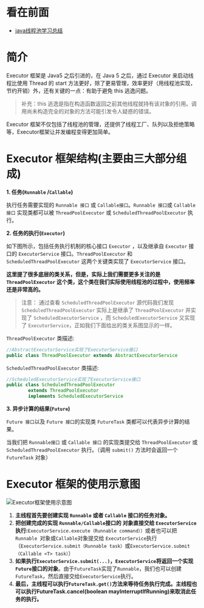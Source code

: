 看在前面
====

* <a href="https://github.com/Snailclimb/JavaGuide/blob/master/docs/java/Multithread/java%E7%BA%BF%E7%A8%8B%E6%B1%A0%E5%AD%A6%E4%B9%A0%E6%80%BB%E7%BB%93.md#%E4%BA%8C-executor-%E6%A1%86%E6%9E%B6">java线程池学习总结</a>

简介
====

Executor 框架是 Java5 之后引进的，在 Java 5 之后，通过 Executor 来启动线程比使用 Thread 的 start 方法更好，除了更易管理，效率更好（用线程池实现，节约开销）外，还有关键的一点：有助于避免 this 逃逸问题。

> 补充：this 逃逸是指在构造函数返回之前其他线程就持有该对象的引用。调用尚未构造完全的对象的方法可能引发令人疑惑的错误。

Executor 框架不仅包括了线程池的管理，还提供了线程工厂、队列以及拒绝策略等，Executor框架让并发编程变得更加简单。

Executor 框架结构(主要由三大部分组成)
====

**1. 任务(```Runnable``` /```Callable```)**

执行任务需要实现的 ```Runnable 接口``` 或 ```Callable接口```。```Runnable 接口```或 ```Callable 接口``` 实现类都可以被 ```ThreadPoolExecutor``` 或 ```ScheduledThreadPoolExecutor``` 执行。

**2. 任务的执行(```Executor```)**

如下图所示，包括任务执行机制的核心接口 ```Executor``` ，以及继承自 ```Executor``` 接口的 ```ExecutorService``` 接口。```ThreadPoolExecutor``` 和 ```ScheduledThreadPoolExecutor``` 这两个关键类实现了 ```ExecutorService``` 接口。

**这里提了很多底层的类关系，但是，实际上我们需要更多关注的是 ```ThreadPoolExecutor``` 这个类，这个类在我们实际使用线程池的过程中，使用频率还是非常高的。**

> 注意： 通过查看 ```ScheduledThreadPoolExecutor``` 源代码我们发现 ```ScheduledThreadPoolExecutor``` 实际上是继承了 ```ThreadPoolExecutor``` 并实现了 ```ScheduledExecutorService``` ，而 ```ScheduledExecutorService``` 又实现了 ```ExecutorService```，正如我们下面给出的类关系图显示的一样。

```ThreadPoolExecutor``` 类描述:

```java
//AbstractExecutorService实现了ExecutorService接口
public class ThreadPoolExecutor extends AbstractExecutorService
```

```ScheduledThreadPoolExecutor``` 类描述:

```java
//ScheduledExecutorService实现了ExecutorService接口
public class ScheduledThreadPoolExecutor
        extends ThreadPoolExecutor
        implements ScheduledExecutorService
```

**3. 异步计算的结果(```Future```)**

```Future 接口```以及 ```Future 接口```的实现类 ```FutureTask``` 类都可以代表异步计算的结果。

当我们把 ```Runnable接口``` 或 ```Callable 接口``` 的实现类提交给 ```ThreadPoolExecutor``` 或 ```ScheduledThreadPoolExecutor``` 执行。（调用 ```submit()``` 方法时会返回一个 ```FutureTask``` 对象）

Executor 框架的使用示意图
====

![Executor框架使用示意图](https://github.com/Mein-Augenstern/MUYI/blob/master/java/interview/picture/Executor%E6%A1%86%E6%9E%B6%E4%BD%BF%E7%94%A8%E7%A4%BA%E6%84%8F%E5%9B%BE.png)

1. **主线程首先要创建实现 ```Runnable``` 或者 ```Callable``` 接口的任务对象。**
2. **把创建完成的实现 ```Runnable/Callable```接口的 对象直接交给 ```ExecutorService``` 执行:**```ExecutorService.execute（Runnable command））```或者也可以把 ```Runnable ```对象或```Callable```对象提交给 ```ExecutorService```执行（```ExecutorService.submit（Runnable task）```或```ExecutorService.submit（Callable <T> task）```）
3. **如果执行```ExecutorService.submit(...)```，```ExecutorService```将返回一个实现```Future```接口的对象**。由于```FutureTask```实现了```Runnable```，我们也可以创建```FutureTask```，然后直接交给```ExecutorService```执行。
4. **最后，主线程可以执行```FutureTask.get()```方法来等待任务执行完成。主线程也可以执行FutureTask.cancel(boolean mayInterruptIfRunning)来取消此任务的执行。**

